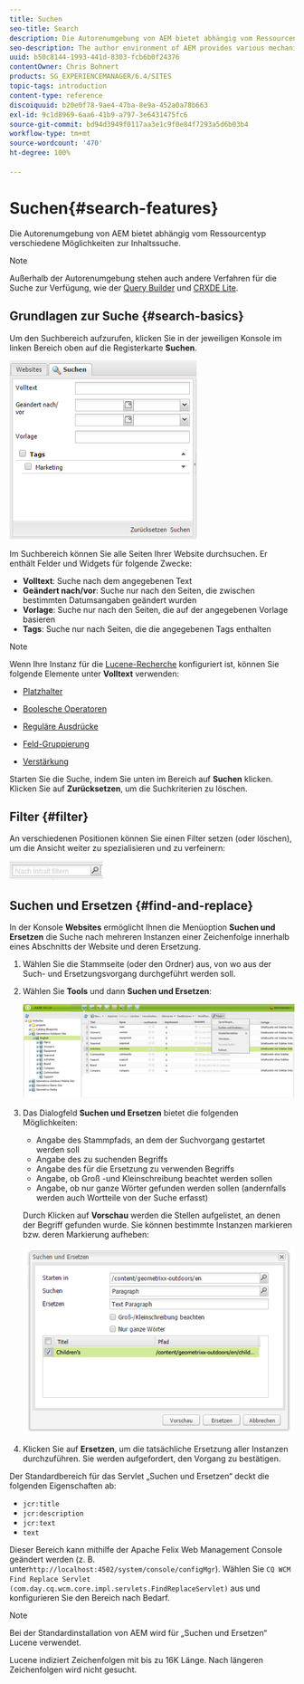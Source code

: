 ```yaml
---
title: Suchen
seo-title: Search
description: Die Autorenumgebung von AEM bietet abhängig vom Ressourcentyp verschiedene Möglichkeiten zur Inhaltssuche.
seo-description: The author environment of AEM provides various mechanisms for searching for content, dependent on the resource type.
uuid: b50c8144-1993-441d-8303-fcb6b0f24376
contentOwner: Chris Bohnert
products: SG_EXPERIENCEMANAGER/6.4/SITES
topic-tags: introduction
content-type: reference
discoiquuid: b20e0f78-9ae4-47ba-8e9a-452a0a78b663
exl-id: 9c1d8969-6aa6-41b9-a797-3e6431475fc6
source-git-commit: bd94d3949f0117aa3e1c9f0e84f7293a5d6b03b4
workflow-type: tm+mt
source-wordcount: '470'
ht-degree: 100%

---
```


# Suchen{#search-features}

Die Autorenumgebung von AEM bietet abhängig vom Ressourcentyp verschiedene Möglichkeiten zur Inhaltssuche.

>[!NOTE]
>
>Außerhalb der Autorenumgebung stehen auch andere Verfahren für die Suche zur Verfügung, wie der [Query Builder](/help/sites-developing/querybuilder-api.md) und [CRXDE Lite](/help/sites-developing/developing-with-crxde-lite.md).

## Grundlagen zur Suche {#search-basics}

Um den Suchbereich aufzurufen, klicken Sie in der jeweiligen Konsole im linken Bereich oben auf die Registerkarte **Suchen**.

![chlimage_1-140](assets/chlimage_1-140.png)

Im Suchbereich können Sie alle Seiten Ihrer Website durchsuchen. Er enthält Felder und Widgets für folgende Zwecke:

* **Volltext**: Suche nach dem angegebenen Text
* **Geändert nach/vor**: Suche nur nach den Seiten, die zwischen bestimmten Datumsangaben geändert wurden
* **Vorlage**: Suche nur nach den Seiten, die auf der angegebenen Vorlage basieren
* **Tags**: Suche nur nach Seiten, die die angegebenen Tags enthalten

>[!NOTE]
>
>Wenn Ihre Instanz für die [Lucene-Recherche](/help/sites-deploying/queries-and-indexing.md) konfiguriert ist, können Sie folgende Elemente unter **Volltext** verwenden:
>
>* [Platzhalter](https://lucene.apache.org/core/5_3_1/queryparser/org/apache/lucene/queryparser/classic/package-summary.html#Wildcard_Searches) 
>* [Boolesche Operatoren](https://lucene.apache.org/core/5_3_1/queryparser/org/apache/lucene/queryparser/classic/package-summary.html#Boolean_operators)
>
>* [Reguläre Ausdrücke](https://lucene.apache.org/core/5_3_1/queryparser/org/apache/lucene/queryparser/classic/package-summary.html#Regexp_Searches)
>* [Feld-Gruppierung](https://lucene.apache.org/core/5_3_1/queryparser/org/apache/lucene/queryparser/classic/package-summary.html#Field_Grouping) 
>* [Verstärkung](https://lucene.apache.org/core/5_3_1/queryparser/org/apache/lucene/queryparser/classic/package-summary.html#Boosting_a_Term) 
>


Starten Sie die Suche, indem Sie unten im Bereich auf **Suchen** klicken. Klicken Sie auf **Zurücksetzen**, um die Suchkriterien zu löschen.

## Filter {#filter}

An verschiedenen Positionen können Sie einen Filter setzen (oder löschen), um die Ansicht weiter zu spezialisieren und zu verfeinern:

![chlimage_1-141](assets/chlimage_1-141.png)

## Suchen und Ersetzen {#find-and-replace}

In der Konsole **Websites** ermöglicht Ihnen die Menüoption **Suchen und Ersetzen** die Suche nach mehreren Instanzen einer Zeichenfolge innerhalb eines Abschnitts der Website und deren Ersetzung.

1. Wählen Sie die Stammseite (oder den Ordner) aus, von wo aus der Such- und Ersetzungsvorgang durchgeführt werden soll.
1. Wählen Sie **Tools** und dann **Suchen und Ersetzen**:

   ![screen_shot_2012-02-15at120346pm](assets/screen_shot_2012-02-15at120346pm.png)

1. Das Dialogfeld **Suchen und Ersetzen** bietet die folgenden Möglichkeiten:

   * Angabe des Stammpfads, an dem der Suchvorgang gestartet werden soll
   * Angabe des zu suchenden Begriffs
   * Angabe des für die Ersetzung zu verwenden Begriffs
   * Angabe, ob Groß -und Kleinschreibung beachtet werden sollen
   * Angabe, ob nur ganze Wörter gefunden werden sollen (andernfalls werden auch Wortteile von der Suche erfasst)

   Durch Klicken auf **Vorschau** werden die Stellen aufgelistet, an denen der Begriff gefunden wurde. Sie können bestimmte Instanzen markieren bzw. deren Markierung aufheben:

   ![screen_shot_2012-02-15at120719pm](assets/screen_shot_2012-02-15at120719pm.png)

1. Klicken Sie auf **Ersetzen**, um die tatsächliche Ersetzung aller Instanzen durchzuführen. Sie werden aufgefordert, den Vorgang zu bestätigen.

Der Standardbereich für das Servlet „Suchen und Ersetzen“ deckt die folgenden Eigenschaften ab:

* `jcr:title`
* `jcr:description`
* `jcr:text`
* `text`

Dieser Bereich kann mithilfe der Apache Felix Web Management Console geändert werden (z. B. unter`http://localhost:4502/system/console/configMgr`). Wählen Sie `CQ WCM Find Replace Servlet (com.day.cq.wcm.core.impl.servlets.FindReplaceServlet)` aus und konfigurieren Sie den Bereich nach Bedarf.

>[!NOTE]
>
>Bei der Standardinstallation von AEM wird für „Suchen und Ersetzen“ Lucene verwendet.
>
>Lucene indiziert Zeichenfolgen mit bis zu 16K Länge. Nach längeren Zeichenfolgen wird nicht gesucht.
